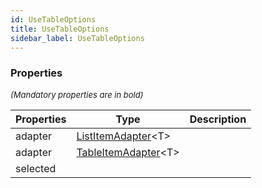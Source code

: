 ```yaml
---
id: UseTableOptions
title: UseTableOptions
sidebar_label: UseTableOptions
---
```




### Properties

<font size="2"><i>(Mandatory properties are in bold)</i></font>

| Properties | Type | Description |
| --------- | ---- | ----------- |
| adapter | [ListItemAdapter](/api2/types/ListItemAdapter.md)<T\> |  |
| adapter | [TableItemAdapter](/api2/types/TableItemAdapter.md)<T\> |  |
| selected |  |  |
